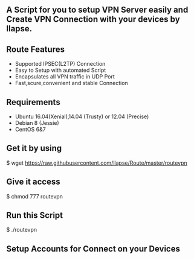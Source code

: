 ## A Script for you to setup VPN Server easily and Create VPN Connection with your devices by llapse.
## Route Features
- Supported IPSEC(L2TP) Connection
- Easy to Setup with automated Script
- Encapsulates all VPN traffic in UDP Port
- Fast,scure,convenient and stable Connection  
## Requirements
- Ubuntu 16.04(Xenial),14.04 (Trusty) or 12.04 (Precise)
- Debian 8 (Jessie) 
- CentOS 6&7
## Get it by using
$ wget https://raw.githubusercontent.com/llapse/Route/master/routevpn
## Give it access
$ chmod 777 routevpn
## Run this Script
$ ./routevpn
## Setup Accounts for Connect on your Devices
